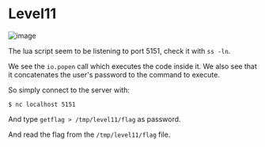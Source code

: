 # Level11

![image](https://user-images.githubusercontent.com/29956389/90311402-d0883880-defa-11ea-9cff-3f4180b25e1f.png)

The lua script seem to be listening to port 5151, check it with `ss -ln`.

We see the `io.popen` call which executes the code
inside it. We also see that it concatenates the user's password to the command to execute.

So simply connect to the server with:

`$ nc localhost 5151`

And type `getflag > /tmp/level11/flag` as password.

And read the flag from the `/tmp/level11/flag` file.
